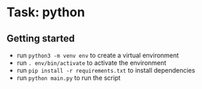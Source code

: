 # Task: python

## Getting started

- run `python3 -m venv env` to create a virtual environment
- run `. env/bin/activate` to activate the environment
- run `pip install -r requirements.txt` to install dependencies
- run `python main.py` to run the script
 